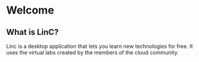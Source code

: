 # Welcome

## What is LinC?

Linc is a desktop application that lets you learn new technologies for free. It uses the virtual labs created by the
members of the cloud community.
